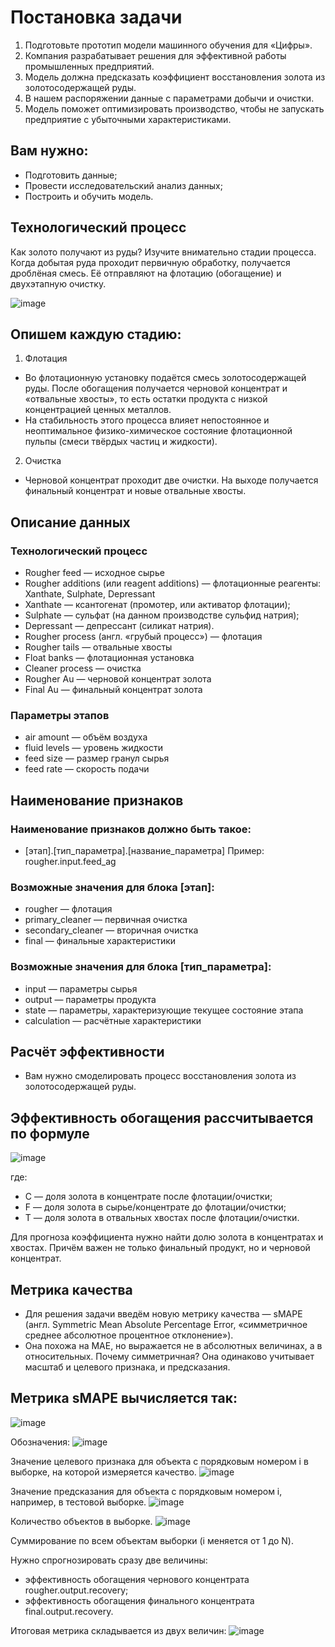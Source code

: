 # Постановка задачи

1. Подготовьте прототип модели машинного обучения для «Цифры». 
2. Компания разрабатывает решения для эффективной работы промышленных предприятий.
3. Модель должна предсказать коэффициент восстановления золота из золотосодержащей руды. 
4. В нашем распоряжении данные с параметрами добычи и очистки.
5. Модель поможет оптимизировать производство, чтобы не запускать предприятие с убыточными характеристиками.

## Вам нужно:
- Подготовить данные;
- Провести исследовательский анализ данных;
- Построить и обучить модель.

## Технологический процесс
Как золото получают из руды? Изучите внимательно стадии процесса.
Когда добытая руда проходит первичную обработку, получается дроблёная смесь. Её отправляют на флотацию (обогащение) и двухэтапную очистку.

![image](https://github.com/natkor18/Data_Science_yandex_project/assets/65555577/da996987-e275-4257-8774-ca90af674966)


## Опишем каждую стадию: 
1. Флотация
  -  Во флотационную установку подаётся смесь золотосодержащей руды. После обогащения получается черновой концентрат и «отвальные хвосты», то есть остатки продукта с низкой концентрацией ценных металлов.
  - На стабильность этого процесса влияет непостоянное и неоптимальное физико-химическое состояние флотационной пульпы (смеси твёрдых частиц и жидкости).

2. Очистка 
  - Черновой концентрат проходит две очистки. На выходе получается финальный концентрат и новые отвальные хвосты.

## Описание данных

### Технологический процесс
- Rougher feed — исходное сырье
- Rougher additions (или reagent additions) — флотационные реагенты: Xanthate, Sulphate, Depressant
- Xanthate — ксантогенат (промотер, или активатор флотации);
- Sulphate — сульфат (на данном производстве сульфид натрия);
- Depressant — депрессант (силикат натрия).
- Rougher process (англ. «грубый процесс») — флотация
- Rougher tails — отвальные хвосты
- Float banks — флотационная установка
- Cleaner process — очистка
- Rougher Au — черновой концентрат золота
- Final Au — финальный концентрат золота

### Параметры этапов
- air amount — объём воздуха
- fluid levels — уровень жидкости
- feed size — размер гранул сырья
- feed rate — скорость подачи

## Наименование признаков

### Наименование признаков должно быть такое:
- [этап].[тип_параметра].[название_параметра]
  Пример: rougher.input.feed_ag

### Возможные значения для блока [этап]:
- rougher — флотация
- primary_cleaner — первичная очистка
- secondary_cleaner — вторичная очистка
- final — финальные характеристики

### Возможные значения для блока [тип_параметра]:
- input — параметры сырья
- output — параметры продукта
- state — параметры, характеризующие текущее состояние этапа
- calculation — расчётные характеристики

## Расчёт эффективности
- Вам нужно смоделировать процесс восстановления золота из золотосодержащей руды.

## Эффективность обогащения рассчитывается по формуле
![image](https://github.com/natkor18/Data_Science_yandex_project/assets/65555577/4090c157-5774-483f-8794-d749a1ee57a7)

где:
- C — доля золота в концентрате после флотации/очистки;
- F — доля золота в сырье/концентрате до флотации/очистки;
- T — доля золота в отвальных хвостах после флотации/очистки.

Для прогноза коэффициента нужно найти долю золота в концентратах и хвостах. Причём важен не только финальный продукт, но и черновой концентрат.

## Метрика качества
- Для решения задачи введём новую метрику качества — sMAPE (англ. Symmetric Mean Absolute Percentage Error, «симметричное среднее абсолютное процентное отклонение»).
- Она похожа на MAE, но выражается не в абсолютных величинах, а в относительных. Почему симметричная? Она одинаково учитывает масштаб и целевого признака, и предсказания.

## Метрика sMAPE вычисляется так:
![image](https://github.com/natkor18/Data_Science_yandex_project/assets/65555577/2f03a638-be81-48e6-b63f-8df2453ab451)


Обозначения:
![image](https://github.com/natkor18/Data_Science_yandex_project/assets/65555577/476be424-b4ae-4126-9e96-57d5e094676a)


Значение целевого признака для объекта с порядковым номером i в выборке, на которой измеряется качество.
![image](https://github.com/natkor18/Data_Science_yandex_project/assets/65555577/6690037f-8933-4be5-a9cc-6fb8789ef2e1)


Значение предсказания для объекта с порядковым номером i, например, в тестовой выборке.
![image](https://github.com/natkor18/Data_Science_yandex_project/assets/65555577/9e7bb3d6-51ac-4925-b27a-9326a81856c0)


Количество объектов в выборке.
![image](https://github.com/natkor18/Data_Science_yandex_project/assets/65555577/c6564c3c-5ddf-4720-b545-cac6957d8ead)

Суммирование по всем объектам выборки (i меняется от 1 до N).

Нужно спрогнозировать сразу две величины:
- эффективность обогащения чернового концентрата rougher.output.recovery;
- эффективность обогащения финального концентрата final.output.recovery.

Итоговая метрика складывается из двух величин:
![image](https://github.com/natkor18/Data_Science_yandex_project/assets/65555577/cd5e1d8b-45b5-48ac-bcd0-edfa62d20d06)
